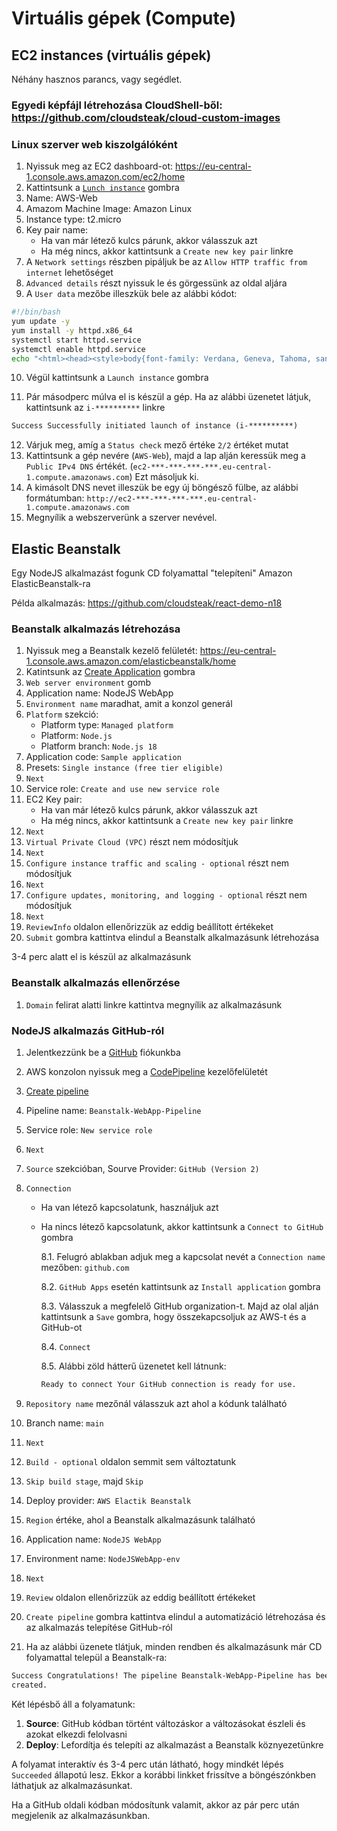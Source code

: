 # Virtuális gépek (Compute)

## EC2 instances (virtuális gépek)

Néhány hasznos parancs, vagy segédlet.

### Egyedi képfájl létrehozása CloudShell-ből: https://github.com/cloudsteak/cloud-custom-images

### Linux szerver web kiszolgálóként

1. Nyissuk meg az EC2 dashboard-ot: https://eu-central-1.console.aws.amazon.com/ec2/home
2. Kattintsunk a [`Lunch instance`](https://eu-central-1.console.aws.amazon.com/ec2/home#LaunchInstanceWizard:) gombra
3. Name: AWS-Web
4. Amazom Machine Image: Amazon Linux
5. Instance type: t2.micro
6. Key pair name:
   - Ha van már létező kulcs párunk, akkor válasszuk azt
   - Ha még nincs, akkor kattintsunk a `Create new key pair` linkre
7. A `Network settings` részben pipáljuk be az `Allow HTTP traffic from internet` lehetőséget
8. `Advanced details` részt nyissuk le és görgessünk az oldal aljára
9. A `User data` mezőbe illeszkük bele az alábbi kódot:

```bash
#!/bin/bash
yum update -y
yum install -y httpd.x86_64
systemctl start httpd.service
systemctl enable httpd.service
echo "<html><head><style>body{font-family: Verdana, Geneva, Tahoma, sans-serif;background-image: url('https://github.com/cloudsteak/azurestaticwebsite/blob/main/assets/images/laptop-gf2f68ed68_1920.jpg?raw=true');background-repeat: no-repeat;background-size: cover; background-position: center;color: whitesmoke;}</style></head><body><h1>Szerver neve: $(hostname)</h1></body></html>" > /var/www/html/index.html
```

10. Végül kattintsunk a `Launch instance` gombra

11. Pár másodperc múlva el is készül a gép. Ha az alábbi üzenetet látjuk, kattintsunk az `i-**********` linkre

```html
Success Successfully initiated launch of instance (i-**********)
```

12. Várjuk meg, amíg a `Status check` mező értéke `2/2` értéket mutat
13. Kattintsunk a gép nevére (`AWS-Web`), majd a lap alján keressük meg a `Public IPv4 DNS` értékét. (`ec2-***-***-***-***.eu-central-1.compute.amazonaws.com`) Ezt másoljuk ki.
14. A kimásolt DNS nevet illeszük be egy új böngésző fülbe, az alábbi formátumban: `http://ec2-***-***-***-***.eu-central-1.compute.amazonaws.com`
15. Megnyílik a webszerverünk a szerver nevével.

## Elastic Beanstalk

Egy NodeJS alkalmazást fogunk CD folyamattal "telepíteni" Amazon ElasticBeanstalk-ra

Példa alkalmazás: https://github.com/cloudsteak/react-demo-n18

### Beanstalk alkalmazás létrehozása

1. Nyissuk meg a Beanstalk kezelő felületét: https://eu-central-1.console.aws.amazon.com/elasticbeanstalk/home
2. Katintsunk az [Create Application](https://eu-central-1.console.aws.amazon.com/elasticbeanstalk/home/create-environment) gombra
3. `Web server environment` gomb
4. Application name: NodeJS WebApp
5. `Environment name` maradhat, amit a konzol generál
6. `Platform` szekció:
   - Platform type: `Managed platform`
   - Platform: `Node.js`
   - Platform branch: `Node.js 18`
7. Application code: `Sample application`
8. Presets: `Single instance (free tier eligible)`
9. `Next`
10. Service role: `Create and use new service role`
11. EC2 Key pair:
    - Ha van már létező kulcs párunk, akkor válasszuk azt
    - Ha még nincs, akkor kattintsunk a `Create new key pair` linkre
12. `Next`
13. `Virtual Private Cloud (VPC)` részt nem módosítjuk
14. `Next`
15. `Configure instance traffic and scaling - optional` részt nem módosítjuk
16. `Next`
17. `Configure updates, monitoring, and logging - optional` részt nem módosítjuk
18. `Next`
19. `ReviewInfo` oldalon ellenőrizzük az eddig beállított értékeket
20. `Submit` gombra kattintva elindul a Beanstalk alkalmazásunk létrehozása

3-4 perc alatt el is készül az alkalmazásunk

### Beanstalk alkalmazás ellenőrzése

1. `Domain` felirat alatti linkre kattintva megnyílik az alkalmazásunk

### NodeJS alkalmazás GitHub-ról

1. Jelentkezzünk be a [GitHub](https://github.com) fiókunkba
2. AWS konzolon nyissuk meg a [CodePipeline](https://eu-central-1.console.aws.amazon.com/codesuite/codepipeline/pipelines) kezelőfelületét
3. [Create pipeline](https://eu-central-1.console.aws.amazon.com/codesuite/codepipeline/pipeline/new)
4. Pipeline name: `Beanstalk-WebApp-Pipeline`
5. Service role: `New service role`
6. `Next`
7. `Source` szekcióban, Sourve Provider: `GitHub (Version 2)`
8. `Connection`

   - Ha van létező kapcsolatunk, használjuk azt
   - Ha nincs létező kapcsolatunk, akkor kattintsunk a `Connect to GitHub` gombra

     8.1. Felugró ablakban adjuk meg a kapcsolat nevét a `Connection name` mezőben: `github.com`

     8.2. `GitHub Apps` esetén kattintsunk az `Install application` gombra

     8.3. Válasszuk a megfelelő GitHub organization-t. Majd az olal alján kattintsunk a `Save` gombra, hogy összekapcsoljuk az AWS-t és a GitHub-ot

     8.4. `Connect`

     8.5. Alábbi zöld hátterű üzenetet kell látnunk:

     ```html
     Ready to connect Your GitHub connection is ready for use.
     ```

9. `Repository name` mezőnál válasszuk azt ahol a kódunk található
10. Branch name: `main`
11. `Next`
12. `Build - optional` oldalon semmit sem változtatunk
13. `Skip build stage`, majd `Skip`
14. Deploy provider: `AWS Elactik Beanstalk`
15. `Region` értéke, ahol a Beanstalk alkalmazásunk található
16. Application name: `NodeJS WebApp`
17. Environment name: `NodeJSWebApp-env`
18. `Next`
19. `Review` oldalon ellenőrizzük az eddig beállított értékeket
20. `Create pipeline` gombra kattintva elindul a automatizáció létrehozása és az alkalmazás telepítése GitHub-ról
21. Ha az alábbi üzenete tlátjuk, minden rendben és alkalmazásunk már CD folyamattal települ a Beanstalk-ra:

```html
Success Congratulations! The pipeline Beanstalk-WebApp-Pipeline has been
created.
```

Két lépésbő áll a folyamatunk:

1. **Source**: GitHub kódban történt változáskor a változásokat észleli és azokat elkezdi felolvasni
2. **Deploy**: Lefordítja és telepíti az alkalmazást a Beanstalk köznyezetünkre

A folyamat interaktív és 3-4 perc után látható, hogy mindkét lépés `Succeeded` állapotú lesz. Ekkor a korábbi linkket frissítve a böngészónkben láthatjuk az alkalmazásunkat.

Ha a GitHub oldali kódban módosítunk valamit, akkor az pár perc után megjelenik az alkalmazásunkban.
